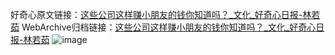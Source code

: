 好奇心原文链接：[这些公司这样赚小朋友的钱你知道吗？_文化_好奇心日报-林若茹](https://www.qdaily.com/articles/971.html)
WebArchive归档链接：[这些公司这样赚小朋友的钱你知道吗？_文化_好奇心日报-林若茹](http://web.archive.org/web/20170623053813/http://www.qdaily.com/articles/971.html)
![image](http://ww3.sinaimg.cn/large/007d5XDply1g3v44pibd8j30u02sqe81)